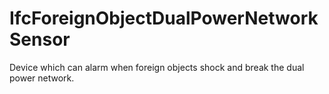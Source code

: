 IfcForeignObjectDualPowerNetworkSensor
======================================
Device which can alarm when foreign objects shock and break the dual power
network.


